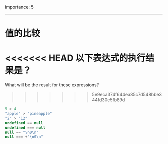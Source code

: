 importance: 5

---

# 值的比较

<<<<<<< HEAD
以下表达式的执行结果是？
=======
What will be the result for these expressions?
>>>>>>> 5e9eca374f644ea85c7d548bbe344fd30e5fb89d

```js no-beautify
5 > 4
"apple" > "pineapple"
"2" > "12"
undefined == null
undefined === null
null == "\n0\n"
null === +"\n0\n"
```

